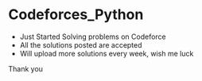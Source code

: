 # Codeforces_Python

* Just Started Solving problems on Codeforce
* All the solutions posted are accepted
* Will upload more solutions every week, wish me luck

Thank you

